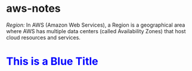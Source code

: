 # aws-notes

*Region:* In AWS (Amazon Web Services), a Region is a geographical area where AWS has multiple data centers (called Availability Zones) that host cloud resources and services.

<h1 style="color: blue;">This is a Blue Title</h1>


